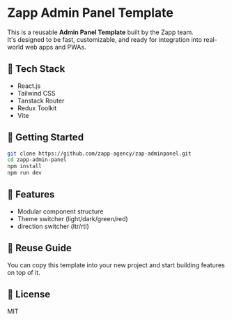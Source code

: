 # Zapp Admin Panel Template

This is a reusable **Admin Panel Template** built by the Zapp team.  
It's designed to be fast, customizable, and ready for integration into real-world web apps and PWAs.

## 🔧 Tech Stack

- React.js
- Tailwind CSS
- Tanstack Router
- Redux Toolkit
- Vite

## 🚀 Getting Started

```bash
git clone https://github.com/zapp-agency/zap-adminpanel.git
cd zapp-admin-panel
npm install
npm run dev
```

## 🧩 Features

- Modular component structure
- Theme switcher (light/dark/green/red)
- direction switcher (ltr/rtl)

## 🧪 Reuse Guide

You can copy this template into your new project and start building features on top of it.

## 📄 License

MIT
